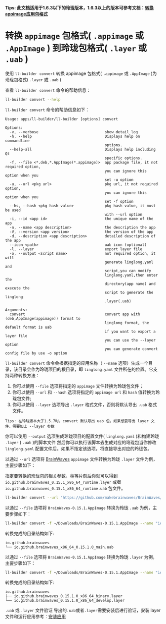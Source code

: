 <!--
SPDX-FileCopyrightText: 2023 UnionTech Software Technology Co., Ltd.

SPDX-License-Identifier: LGPL-3.0-or-later
-->

**Tips: 此文档适用于1.6.3以下的玲珑版本，1.6.3以上的版本可参考文档：[转换appimage应用包格式](../ll-appimage-convert/convert-appimage.md)**

# 转换 `appimage` 包格式( `.appimage` 或 `.AppImage` ) 到玲珑包格式( `.layer` 或 `.uab` )

使用 `ll-builder convert` 转换 appimage 包格式( `.appimage` 或 `.AppImage` )为玲珑包格式( `.layer` 或 `.uab` )

查看 `ll-builder convert` 命令的帮助信息：

```bash
ll-builder convert --help
```

`ll-builder convert` 命令的帮助信息如下：

```text
Usage: apps/ll-builder/ll-builder [options] convert

Options:
  -v, --verbose                              show detail log
  -h, --help                                 Displays help on commandline
                                             options.
  --help-all                                 Displays help including Qt
                                             specific options.
  -f, --file <*.deb,*.AppImage(*.appimage)>  app package file, it not required option,
                                             you can ignore this option when you
                                             set -u option
  -u, --url <pkg url>                        pkg url, it not required option,
                                             you can ignore this option when you
                                             set -f option
  --hs, --hash <pkg hash value>              pkg hash value, it must be used
                                             with --url option
  -i, --id <app id>                          the unique name of the app
  -n, --name <app description>               the description the app
  -V, --version <app version>                the version of the app
  -d, --description <app description>        detailed description of the app
  --icon <path>                              uab icon (optional)
  -l, --layer                                export layer file
  -o, --output <script name>                 not required option, it will
                                             generate linglong.yaml and
                                             script,you can modify
                                             linglong.yaml,then enter the
                                             directory(app name) and execute the
                                             script to generate the linglong
                                             .layer(.uab)

Arguments:
  convert                                    convert app with (deb,AppImage(appimage)) format to
                                             linglong format, the default format is uab
                                             if you want to export a layer file
                                             you can use the --layer option
                                             you can generate convert config file by use -o option
```

`ll-builder convert` 命令会根据指定的应用名称（ `--name` 选项）生成一个目录，该目录会作为玲珑项目的根目录，即 `linglong.yaml` 文件所在的位置。它支持两种转换方法：

1. 你可以使用 `--file` 选项将指定的 `appimage` 文件转换为玲珑包文件；
2. 你可以使用 `--url` 和 `--hash` 选项将指定的 `appimage url` 和 `hash` 值转换为玲珑包文件;
3. 你可以使用 `--layer` 选项导出 `.layer` 格式文件，否则将默认导出 `.uab` 格式文件。

`Tips: 在玲珑版本大于1.5.7时，convert 默认导出 uab 包，如果想要导出 layer 文件，需要加上 --layer 参数`

你可以使用 `--output` 选项生成玲珑项目的配置文件( `linglong.yaml` )和构建玲珑 `.layer` ( `.uab` )的脚本文件
然后你可以执行该脚本去生成对应的玲珑包当你修改 `linglong.yaml` 配置文件后。如果不指定该选项，将直接导出对应的玲珑包。

以通过 `--url` 选项将 [BrainWaves](https://github.com/makebrainwaves/BrainWaves/releases/download/v0.15.1/BrainWaves-0.15.1.AppImage) `appimage` 文件转换为玲珑 `.layer` 文件为例，主要步骤如下：

指定要转换的玲珑包的相关参数，稍等片刻后你就可以得到 `io.github.brainwaves_0.15.1_x86_64_runtime.layer` 或者 `io.github.brainwaves_0.15.1_x86_64_runtime.uab` 包文件。

```bash
ll-builder convert --url "https://github.com/makebrainwaves/BrainWaves/releases/download/v0.15.1/BrainWaves-0.15.1.AppImage" --hash "04fcfb9ccf5c0437cd3007922fdd7cd1d0a73883fd28e364b79661dbd25a4093" --name "io.github.brainwaves" --id "io.github.brainwaves" --version "0.15.1" --description "io.github.brainwaves"
```

以通过 `--file` 选项将 `BrainWaves-0.15.1.AppImage` 转换为玲珑 `.uab` 为例，主要步骤如下：

```bash
ll-builder convert -f ~/Downloads/BrainWaves-0.15.1.AppImage --name "io.github.brainwaves" --id "io.github.brainwaves" --version "0.15.1" --description "io.github.brainwaves"
```

转换完成的目录结构如下:
```text
io.github.brainwaves
└── io.github.brainwaves_x86_64_0.15.1.0_main.uab
```

以通过 `--file` 选项将 `BrainWaves-0.15.1.AppImage` 转换为玲珑 `.layer` 为例，主要步骤如下：
```bash
ll-builder convert -f ~/Downloads/BrainWaves-0.15.1.AppImage --name "io.github.brainwaves" --id "io.github.brainwaves" --version "0.15.1" --description "io.github.brainwaves" --layer
```

转换完成的目录结构如下:
```text
io.github.brainwaves
├── io.github.brainwaves_0.15.1.0_x86_64_binary.layer
└── io.github.brainwaves_0.15.1.0_x86_64_develop.layer
```

`.uab` 或 `.layer` 文件验证
导出的`.uab`或者`.layer`需要安装后进行验证，安装 layer 文件和运行应用参考：[安装应用](../ll-cli/install.md)
